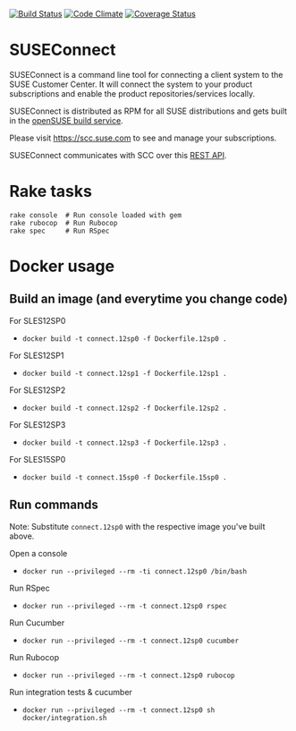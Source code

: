 [![Build Status](https://github.com/SUSE/connect/actions/workflows/ci_runner.yml/badge.svg)]()
[![Code Climate](https://codeclimate.com/github/SUSE/connect.png)](https://codeclimate.com/github/SUSE/connect)
[![Coverage Status](https://coveralls.io/repos/SUSE/connect/badge.png?branch=master)](https://coveralls.io/r/SUSE/connect)

# SUSEConnect

SUSEConnect is a command line tool for connecting a client system to the SUSE Customer Center.
It will connect the system to your product subscriptions and enable the product repositories/services locally.

SUSEConnect is distributed as RPM for all SUSE distributions and gets built in
the [openSUSE build service](https://build.opensuse.org/package/show/systemsmanagement:SCC/SUSEConnect).

Please visit https://scc.suse.com to see and manage your subscriptions.

SUSEConnect communicates with SCC over this [REST API](https://github.com/SUSE/connect/blob/master/doc/SCC-API-%28Implemented%29.md).

# Rake tasks

```
rake console  # Run console loaded with gem
rake rubocop  # Run Rubocop
rake spec     # Run RSpec
```

# Docker usage

## Build an image (and everytime you change code)

For SLES12SP0

* `docker build -t connect.12sp0 -f Dockerfile.12sp0 .`

For SLES12SP1

* `docker build -t connect.12sp1 -f Dockerfile.12sp1 .`

For SLES12SP2

* `docker build -t connect.12sp2 -f Dockerfile.12sp2 .`

For SLES12SP3

* `docker build -t connect.12sp3 -f Dockerfile.12sp3 .`

For SLES15SP0

* `docker build -t connect.15sp0 -f Dockerfile.15sp0 .`

## Run commands

Note: Substitute `connect.12sp0` with the respective image you've built above.

Open a console

* `docker run --privileged --rm -ti connect.12sp0 /bin/bash`

Run RSpec

* `docker run --privileged --rm -t connect.12sp0 rspec`

Run Cucumber

* `docker run --privileged --rm -t connect.12sp0 cucumber`

Run Rubocop

* `docker run --privileged --rm -t connect.12sp0 rubocop`

Run integration tests & cucumber

* `docker run --privileged --rm -t connect.12sp0 sh docker/integration.sh`
